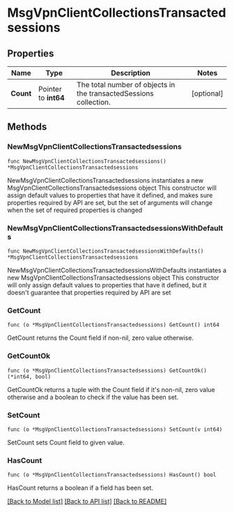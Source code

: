 # MsgVpnClientCollectionsTransactedsessions

## Properties

Name | Type | Description | Notes
------------ | ------------- | ------------- | -------------
**Count** | Pointer to **int64** | The total number of objects in the transactedSessions collection. | [optional] 

## Methods

### NewMsgVpnClientCollectionsTransactedsessions

`func NewMsgVpnClientCollectionsTransactedsessions() *MsgVpnClientCollectionsTransactedsessions`

NewMsgVpnClientCollectionsTransactedsessions instantiates a new MsgVpnClientCollectionsTransactedsessions object
This constructor will assign default values to properties that have it defined,
and makes sure properties required by API are set, but the set of arguments
will change when the set of required properties is changed

### NewMsgVpnClientCollectionsTransactedsessionsWithDefaults

`func NewMsgVpnClientCollectionsTransactedsessionsWithDefaults() *MsgVpnClientCollectionsTransactedsessions`

NewMsgVpnClientCollectionsTransactedsessionsWithDefaults instantiates a new MsgVpnClientCollectionsTransactedsessions object
This constructor will only assign default values to properties that have it defined,
but it doesn't guarantee that properties required by API are set

### GetCount

`func (o *MsgVpnClientCollectionsTransactedsessions) GetCount() int64`

GetCount returns the Count field if non-nil, zero value otherwise.

### GetCountOk

`func (o *MsgVpnClientCollectionsTransactedsessions) GetCountOk() (*int64, bool)`

GetCountOk returns a tuple with the Count field if it's non-nil, zero value otherwise
and a boolean to check if the value has been set.

### SetCount

`func (o *MsgVpnClientCollectionsTransactedsessions) SetCount(v int64)`

SetCount sets Count field to given value.

### HasCount

`func (o *MsgVpnClientCollectionsTransactedsessions) HasCount() bool`

HasCount returns a boolean if a field has been set.


[[Back to Model list]](../README.md#documentation-for-models) [[Back to API list]](../README.md#documentation-for-api-endpoints) [[Back to README]](../README.md)


